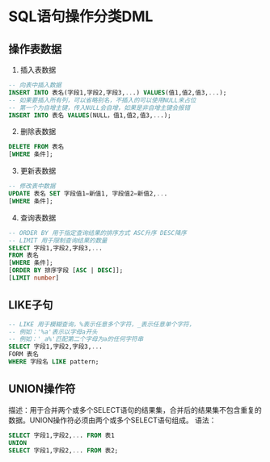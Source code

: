 
# SQL语句操作分类DML
## 操作表数据
1. 插入表数据
```sql
-- 向表中插入数据
INSERT INTO 表名(字段1,字段2,字段3,...) VALUES(值1,值2,值3,...);
-- 如果要插入所有列，可以省略别名，不插入的可以使用NULL来占位
-- 第一个为自增主键，传入NULL会自增，如果是非自增主键会报错
INSERT INTO 表名 VALUES(NULL，值1,值2,值3,...);
```
2. 删除表数据
```sql
DELETE FROM 表名
[WHERE 条件];
```
3. 更新表数据
```sql
-- 修改表中数据
UPDATE 表名 SET 字段值1=新值1, 字段值2=新值2,... 
[WHERE 条件];
```
4. 查询表数据
```sql
-- ORDER BY 用于指定查询结果的排序方式 ASC升序 DESC降序
-- LIMIT 用于限制查询结果的数量
SELECT 字段1,字段2,字段3,... 
FROM 表名 
[WHERE 条件];
[ORDER BY 排序字段 [ASC | DESC]];
[LIMIT number]
```

## LIKE子句
```sql
-- LIKE 用于模糊查询，%表示任意多个字符，_表示任意单个字符，
-- 例如：'%a'表示以字母a开头
-- 例如：'_a%'匹配第二个字母为a的任何字符串
SELECT 字段1,字段2,字段3,...
FORM 表名
WHERE 字段名 LIKE pattern;
```

## UNION操作符
描述：用于合并两个或多个SELECT语句的结果集，合并后的结果集不包含重复的数据。UNION操作符必须由两个或多个SELECT语句组成。
语法：
```sql
SELECT 字段1,字段2,... FROM 表1
UNION
SELECT 字段1,字段2,... FROM 表2;
```